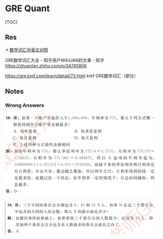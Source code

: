 # GRE Quant

[TOC]



## Res
↗ [数学词汇中英文对照](../../../../../🏠%20Assets/📌%20How%20to%20learn%20English%20the%20right%20way/Appendixes/数学词汇中英文对照.md)

GRE数学词汇大全 - 知乎用户W4VJAN的文章 - 知乎
https://zhuanlan.zhihu.com/p/34745806

https://gre.kmf.com/learn/detail/73.html
kmf GRE数学词汇（部分）



## Notes
### Wrong Answers
![](../../../../../../Assets/Pics/Screenshot%202023-11-30%20at%207.55.21PM.png)

![](../../../../../../Assets/Pics/Screenshot%202023-11-30%20at%207.56.17PM.png)